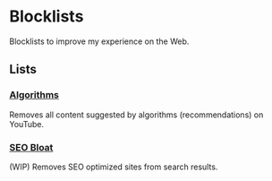 # Blocklists

Blocklists to improve my experience on the Web.

## Lists

### [Algorithms](https://raw.githubusercontent.com/rijkvp/blocklists/main/algorithms.txt)

Removes all content suggested by algorithms (recommendations) on YouTube. 

### [SEO Bloat](https://raw.githubusercontent.com/rijkvp/blocklists/main/seo-bloat.txt)

(WIP) Removes SEO optimized sites from search results.
